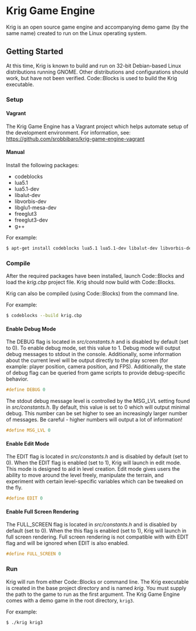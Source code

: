 Krig Game Engine
================

Krig is an open source game engine and accompanying demo game (by the same name)
created to run on the Linux operating system.

## Getting Started

At this time, Krig is known to build and run on 32-bit Debian-based Linux
distributions running GNOME. Other distributions and configurations should work,
but have not been verified. Code::Blocks is used to build the Krig executable.

### Setup

#### Vagrant

The Krig Game Engine has a Vagrant project which helps automate setup of the
development environment. For information,
see: https://github.com/srobbibaro/krig-game-engine-vagrant

#### Manual

Install the following packages:
* codeblocks
* lua5.1
* lua5.1-dev
* libalut-dev
* libvorbis-dev
* libglu1-mesa-dev
* freeglut3
* freeglut3-dev
* g++

For example:

```bash
$ apt-get install codeblocks lua5.1 lua5.1-dev libalut-dev libvorbis-dev libglu1-mesa-dev freeglut3 freeglut3-dev g++
```

### Compile

After the required packages have been installed, launch Code::Blocks and load the _krig.cbp_
project file. Krig should now build with Code::Blocks.

Krig can also be compiled (using Code::Blocks) from the command line.

For example:

```bash
$ codeblocks --build krig.cbp
```
#### Enable Debug Mode

The DEBUG flag is located in _src/constants.h_ and is disabled by default (set to 0).
To enable debug mode, set this value to 1. Debug mode will output debug messages to
stdout in the console. Additionally, some information about the current level
will be output directly to the play screen (for example: player position, camera position,
and FPS). Additionally, the state of debug flag can be queried from game scripts
to provide debug-specific behavior.

```c
#define DEBUG 0
```

The stdout debug message level is controlled by the MSG_LVL setting found in _src/constants.h_.
By default, this value is set to 0 which will output minimal debug. This number
can be set higher to see an increasingly larger number of messages.
Be careful - higher numbers will output a lot of information!

```c
#define MSG_LVL 0
```

#### Enable Edit Mode

The EDIT flag is located in _src/constants.h_ and is disabled by default (set to 0).
When the EDIT flag is enabled (set to 1), Krig will launch in edit mode. This mode is
designed to aid in level creation. Edit mode gives users the ability to move around
the level freely, manipulate the terrain, and experiment with certain level-specific
variables which can be tweaked on the fly.

```c
#define EDIT 0
```

#### Enable Full Screen Rendering

The FULL_SCREEN flag is located in _src/constants.h_ and is disabled by default (set to 0).
When the this flag is enabled (set to 1), Krig will launch in full screen rendering.
Full screen rendering is not compatible with with EDIT flag and will be ignored when
EDIT is also enabled.

```c
#define FULL_SCREEN 0
```

### Run

Krig will run from either Code::Blocks or command line.
The Krig executable is created in the base project directory and is named _krig_.
You must supply the path to the game to run as the first argument. The Krig
Game Engine comes with a demo game in the root directory, `krig3`.

For example:

```bash
$ ./krig krig3
```
